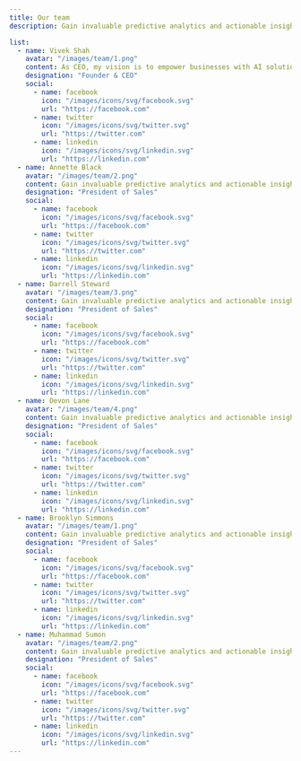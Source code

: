 ```yaml
---
title: Our team
description: Gain invaluable predictive analytics and actionable insights.

list:
  - name: Vivek Shah
    avatar: "/images/team/1.png"
    content: As CEO, my vision is to empower businesses with AI solutions that are not only intelligent but also practical, scalable, and ethical. Our mission is to bridge the gap between complex technology and real-world impact—helping our clients innovate faster, operate smarter, and achieve lasting growth. At the heart of our company is a team dedicated to building trust, driving results, and shaping the future of AI together.
    designation: "Founder & CEO"
    social:
      - name: facebook
        icon: "/images/icons/svg/facebook.svg"
        url: "https://facebook.com"
      - name: twitter
        icon: "/images/icons/svg/twitter.svg"
        url: "https://twitter.com"
      - name: linkedin
        icon: "/images/icons/svg/linkedin.svg"
        url: "https://linkedin.com"
  - name: Annette Black
    avatar: "/images/team/2.png"
    content: Gain invaluable predictive analytics and actionable insights, empowering your to make data-driven.
    designation: "President of Sales"
    social:
      - name: facebook
        icon: "/images/icons/svg/facebook.svg"
        url: "https://facebook.com"
      - name: twitter
        icon: "/images/icons/svg/twitter.svg"
        url: "https://twitter.com"
      - name: linkedin
        icon: "/images/icons/svg/linkedin.svg"
        url: "https://linkedin.com"
  - name: Darrell Steward
    avatar: "/images/team/3.png"
    content: Gain invaluable predictive analytics and actionable insights, empowering your to make data-driven.
    designation: "President of Sales"
    social:
      - name: facebook
        icon: "/images/icons/svg/facebook.svg"
        url: "https://facebook.com"
      - name: twitter
        icon: "/images/icons/svg/twitter.svg"
        url: "https://twitter.com"
      - name: linkedin
        icon: "/images/icons/svg/linkedin.svg"
        url: "https://linkedin.com"
  - name: Devon Lane
    avatar: "/images/team/4.png"
    content: Gain invaluable predictive analytics and actionable insights, empowering your to make data-driven.
    designation: "President of Sales"
    social:
      - name: facebook
        icon: "/images/icons/svg/facebook.svg"
        url: "https://facebook.com"
      - name: twitter
        icon: "/images/icons/svg/twitter.svg"
        url: "https://twitter.com"
      - name: linkedin
        icon: "/images/icons/svg/linkedin.svg"
        url: "https://linkedin.com"
  - name: Brooklyn Simmons
    avatar: "/images/team/1.png"
    content: Gain invaluable predictive analytics and actionable insights, empowering your to make data-driven.
    designation: "President of Sales"
    social:
      - name: facebook
        icon: "/images/icons/svg/facebook.svg"
        url: "https://facebook.com"
      - name: twitter
        icon: "/images/icons/svg/twitter.svg"
        url: "https://twitter.com"
      - name: linkedin
        icon: "/images/icons/svg/linkedin.svg"
        url: "https://linkedin.com"
  - name: Muhammad Sumon
    avatar: "/images/team/2.png"
    content: Gain invaluable predictive analytics and actionable insights, empowering your to make data-driven.
    designation: "President of Sales"
    social:
      - name: facebook
        icon: "/images/icons/svg/facebook.svg"
        url: "https://facebook.com"
      - name: twitter
        icon: "/images/icons/svg/twitter.svg"
        url: "https://twitter.com"
      - name: linkedin
        icon: "/images/icons/svg/linkedin.svg"
        url: "https://linkedin.com"
---
```

